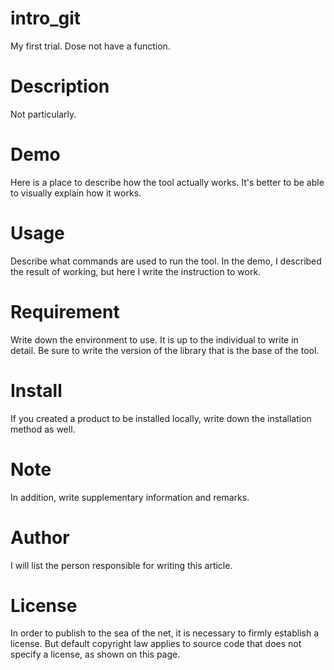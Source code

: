 # intro_git
My first trial. Dose not have a function.

# Description
Not particularly.

# Demo
Here is a place to describe how the tool actually works.
It's better to be able to visually explain how it works.

# Usage
Describe what commands are used to run the tool.
In the demo, I described the result of working, but here I write the instruction to work.

# Requirement
Write down the environment to use.
It is up to the individual to write in detail.
Be sure to write the version of the library that is the base of the tool.

# Install
If you created a product to be installed locally, write down the installation method as well.

# Note
In addition, write supplementary information and remarks.

# Author
I will list the person responsible for writing this article.

# License
In order to publish to the sea of the net, it is necessary to firmly establish a license.
But default copyright law applies to source code that does not specify a license, as shown on this page.
